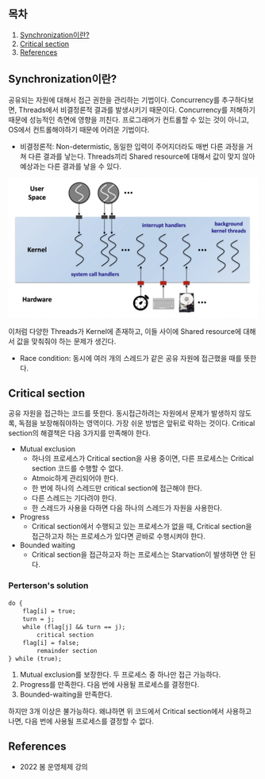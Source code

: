 ## 목차

1. [Synchronization이란?](#synchronization이란)
2. [Critical section](#critical-section)
3. [References](#references)

## Synchronization이란?
공유되는 자원에 대해서 접근 권한을 관리하는 기법이다. Concurrency를 추구하다보면, Threads에서 비결정론적 결과를 발생시키기 때문이다. Concurrency를 저해하기 때문에 성능적인 측면에 영향을 끼친다. 프로그래머가 컨트롤할 수 있는 것이 아니고, OS에서 컨트롤해야하기 때문에 어려운 기법이다.

+ 비결정론적: Non-determistic, 동일한 입력이 주어지더라도 매번 다른 과정을 거쳐 다른 결과를 낳는다. Threads끼리 Shared resource에 대해서 값이 맞지 않아 예상과는 다른 결과를 낳을 수 있다.


![](../image/synchronization/concurrecny%20in%20the%20kernel.png)

이처럼 다양한 Threads가 Kernel에 존재하고, 이들 사이에 Shared resource에 대해서 값을 맞춰줘야 하는 문제가 생긴다.
+ Race condition: 동시에 여러 개의 스레드가 같은 공유 자원에 접근했을 때를 뜻한다.

## Critical section
공유 자원을 접근하는 코드를 뜻한다. 동시접근하려는 자원에서 문제가 발생하지 않도록, 독점을 보장해줘야하는 영역이다. 가장 쉬운 방법은 앞뒤로 락하는 것이다. Critical section의 해결책은 다음 3가지를 만족해야 한다.
+ Mutual exclusion
    + 하나의 프로세스가 Critical section을 사용 중이면, 다른 프로세스는 Critical section 코드를 수행할 수 없다.
    + Atmoic하게 관리되어야 한다.
    + 한 번에 하나의 스레드만 critical section에 접근해야 한다.
    + 다른 스레드는 기다려야 한다.
    + 한 스레드가 사용을 다하면 다음 하나의 스레드가 자원을 사용한다.
+ Progress
    + Critical section에서 수행되고 있는 프로세스가 없을 때, Critical section을  접근하고자 하는 프로세스가 있다면 곧바로 수행시켜야 한다.
+ Bounded waiting
    + Critical section을 접근하고자 하는 프로세스는 Starvation이 발생하면 안 된다.

### Perterson's solution

    do {
        flag[i] = true;
        turn = j;
        while (flag[j] && turn == j);
            critical section
        flag[i] = false;
            remainder section
    } while (true);

1. Mutual exclusion를 보장한다. 두 프로세스 중 하나만 접근 가능하다.
2. Progress를 만족한다. 다음 번에 사용될 프로세스를 결정한다.
3. Bounded-waiting을 만족한다.

하지만 3개 이상은 불가능하다. 왜냐하면 위 코드에서 Critical section에서 사용하고 나면, 다음 번에 사용될 프로세스를 결정할 수 없다.

## References
* 2022 봄 운영체제 강의
